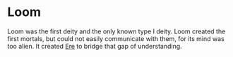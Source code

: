 # Loom

<meta property="og:description" content="Loom was the first deity and the only known type I deity.">

Loom was the first deity and the only known type I deity. Loom created the first mortals, but could not easily communicate with them, for its mind was too alien. It created [Ere](ere.md) to bridge that gap of understanding.